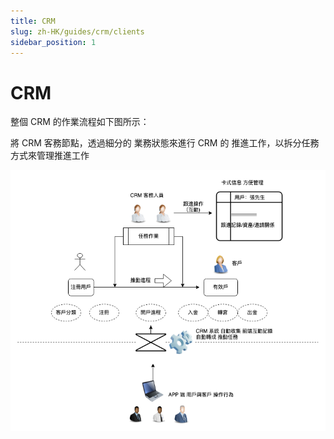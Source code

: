 ```yaml
---
title: CRM
slug: zh-HK/guides/crm/clients
sidebar_position: 1
---
```



# CRM

整個 CRM 的作業流程如下图所示：

將 CRM 客務節點，透過細分的 業務狀態來進行 CRM 的 推進工作，以拆分任務方式來管理推進工作

<img src="./assets/VW5CbEtZSo8PitxR9azchDRUnec.png" src-width="744" src-height="616"/>

